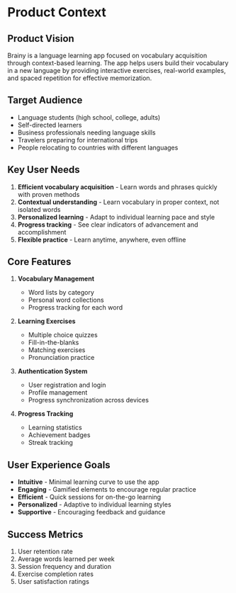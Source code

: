 # Product Context

## Product Vision
Brainy is a language learning app focused on vocabulary acquisition through context-based learning. The app helps users build their vocabulary in a new language by providing interactive exercises, real-world examples, and spaced repetition for effective memorization.

## Target Audience
- Language students (high school, college, adults)
- Self-directed learners
- Business professionals needing language skills
- Travelers preparing for international trips
- People relocating to countries with different languages

## Key User Needs
1. **Efficient vocabulary acquisition** - Learn words and phrases quickly with proven methods
2. **Contextual understanding** - Learn vocabulary in proper context, not isolated words
3. **Personalized learning** - Adapt to individual learning pace and style
4. **Progress tracking** - See clear indicators of advancement and accomplishment
5. **Flexible practice** - Learn anytime, anywhere, even offline

## Core Features
1. **Vocabulary Management**
   - Word lists by category
   - Personal word collections
   - Progress tracking for each word

2. **Learning Exercises**
   - Multiple choice quizzes
   - Fill-in-the-blanks
   - Matching exercises
   - Pronunciation practice

3. **Authentication System**
   - User registration and login
   - Profile management
   - Progress synchronization across devices

4. **Progress Tracking**
   - Learning statistics
   - Achievement badges
   - Streak tracking

## User Experience Goals
- **Intuitive** - Minimal learning curve to use the app
- **Engaging** - Gamified elements to encourage regular practice
- **Efficient** - Quick sessions for on-the-go learning
- **Personalized** - Adaptive to individual learning styles
- **Supportive** - Encouraging feedback and guidance

## Success Metrics
1. User retention rate
2. Average words learned per week
3. Session frequency and duration
4. Exercise completion rates
5. User satisfaction ratings 